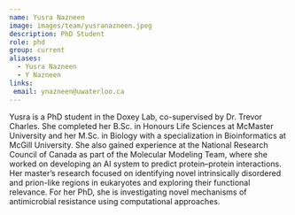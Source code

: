 ```yaml
---
name: Yusra Nazneen
image: images/team/yusranazneen.jpeg
description: PhD Student
role: phd
group: current
aliases:
  - Yusra Nazneen
  - Y Nazneen
links:
 email: ynazneen@uwaterloo.ca
---
```


Yusra is a PhD student in the Doxey Lab, co-supervised by Dr. Trevor Charles. She completed her B.Sc. in Honours Life Sciences at McMaster University and her M.Sc. in Biology with a specialization in Bioinformatics at McGill University. She also gained experience at the National Research Council of Canada as part of the Molecular Modeling Team, where she worked on developing an AI system to predict protein–protein interactions. Her master’s research focused on identifying novel intrinsically disordered and prion-like regions in eukaryotes and exploring their functional relevance. For her PhD, she is investigating novel mechanisms of antimicrobial resistance using computational approaches.
